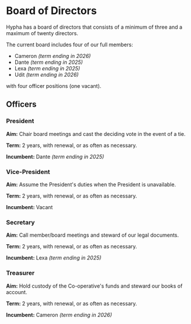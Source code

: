 # Board of Directors

Hypha has a board of directors that consists of a minimum of three and a maximum of twenty directors.

The current board includes four of our full members:

- Cameron _(term ending in 2026)_
- Dante _(term ending in 2025)_
- Lexa _(term ending in 2025)_
- Udit _(term ending in 2026)_

with four officer positions (one vacant).

## Officers

### President

**Aim:** Chair board meetings and cast the deciding vote in the event of a tie.

**Term:** 2 years, with renewal, or as often as necessary.

**Incumbent:** Dante _(term ending in 2025)_

### Vice-President

**Aim:** Assume the President's duties when the President is unavailable.

**Term:** 2 years, with renewal, or as often as necessary.

**Incumbent:** Vacant

### Secretary

**Aim:** Call member/board meetings and steward of our legal documents.

**Term:** 2 years, with renewal, or as often as necessary.

**Incumbent:** Lexa _(term ending in 2025)_

### Treasurer

**Aim:** Hold custody of the Co-operative's funds and steward our books of account.

**Term:** 2 years, with renewal, or as often as necessary.

**Incumbent:** Cameron _(term ending in 2026)_
